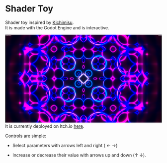 # Shader Toy

Shader toy inspired by [Kichimisu](https://youtu.be/f4s1h2YETNY).  
It is made with the Godot Engine and is interactive.

![preview image](demo.png)
It is currently deployed on Itch.io [here](https://lucas-linhares.itch.io/pretty-shader-toy).

Controls are simple:

- Select parameters with arrows left and right ( ← →)

- Increase or decrease their value with arrows up and down (↑ ↓).
